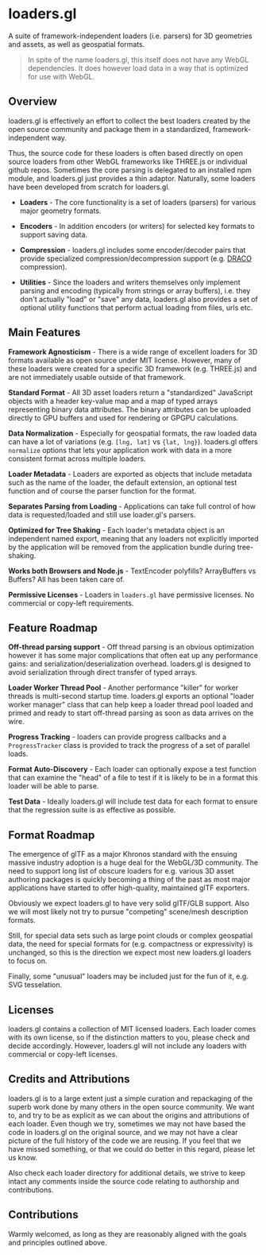 # loaders.gl

A suite of framework-independent loaders (i.e. parsers) for 3D geometries and assets, as well as geospatial formats.

> In spite of the name loaders.gl, this itself does not have any WebGL dependencies. It does however load data in a way that is optimized for use with WebGL.


## Overview

loaders.gl is effectively an effort to collect the best loaders created by the open source community and package them in a standardized, framework-independent way.

Thus, the source code for these loaders is often based directly on open source loaders from other WebGL frameworks like THREE.js or individual github repos. Sometimes the core parsing is delegated to an installed npm module, and loaders.gl just provides a thin adaptor. Naturally, some loaders have been developed from scratch for loaders.gl.

* **Loaders** - The core functionality is a set of loaders (parsers) for various major geometry formats.

* **Encoders** - In addition encoders (or writers) for selected key formats to support saving data.

* **Compression** - loaders.gl includes some encoder/decoder pairs that provide specialized compression/decompression support (e.g. [DRACO](https://google.github.io/draco/) compression).

* **Utilities** - Since the loaders and writers themselves only implement parsing and encoding (typically from strings or array buffers), i.e. they don't actually "load" or "save" any data, loaders.gl also provides a set of optional utility functions that perform actual loading from files, urls etc.


## Main Features

**Framework Agnosticism** - There is a wide range of excellent loaders for 3D formats available as open source under MIT license. However, many of these loaders were created for a specific 3D framework (e.g. THREE.js) and are not immediately usable outside of that framework.

**Standard Format** - All 3D asset loaders return a "standardized" JavaScript objects with a header key-value map and a map of typed arrays representing binary data attributes. The binary attributes can be uploaded directly to GPU buffers and used for rendering or GPGPU calculations.

**Data Normalization** - Especially for geospatial formats, the raw loaded data can have a lot of variations (e.g. `[lng, lat]` vs `{lat, lng}`). loaders.gl offers `normalize` options that lets your application work with data in a more consistent format across multiple loaders.

**Loader Metadata** - Loaders are exported as objects that include metadata such as the name of the loader, the default extension, an optional test function and of course the parser function for the format.

**Separates Parsing from Loading** - Applications can take full control of how data is requested/loaded and still use loader.gl's parsers.

**Optimized for Tree Shaking** - Each loader's metadata object is an independent named export, meaning that any loaders not explicitly imported by the application will be removed from the application bundle during tree-shaking.

**Works both Browsers and Node.js** - TextEncoder polyfills? ArrayBuffers vs Buffers? All has been taken care of.

**Permissive Licenses** - Loaders in `loaders.gl` have permissive licenses. No commercial or copy-left requirements.


## Feature Roadmap

**Off-thread parsing support** - Off thread parsing is an obvious optimization however it has some major complications that often eat up any performance gains: and serialization/deserialization overhead. loaders.gl is designed to avoid serialization through direct transfer of typed arrays.

**Loader Worker Thread Pool** - Another performance "killer" for worker threads is multi-second startup time. loaders.gl exports an optional "loader worker manager" class that can help keep a loader thread pool loaded and primed and ready to start off-thread parsing as soon as data arrives on the wire.

**Progress Tracking** - loaders can provide progress callbacks and a `ProgressTracker` class is provided to track the progress of a set of parallel loads.

**Format Auto-Discovery** - Each loader can optionally expose a test function that can examine the "head" of a file to test if it is likely to be in a format this loader will be able to parse.

**Test Data** - Ideally loaders.gl will include test data for each format to ensure that the regression suite is as effective as possible.


## Format Roadmap

The emergence of glTF as a major Khronos standard with the ensuing massive industry adoption is a huge deal for the WebGL/3D community. The need to support long list of obscure loaders for e.g. various 3D asset authoring packages is quickly becoming a thing of the past as most major applications have started to offer high-quality, maintained glTF exporters.

Obviously we expect loaders.gl to have very solid glTF/GLB support. Also we will most likely not try to pursue "competing" scene/mesh description formats.

Still, for special data sets such as large point clouds or complex geospatial data, the need for special formats for (e.g. compactness or expressivity) is unchanged, so this is the direction we expect most new loaders.gl loaders to focus on.

Finally, some "unusual" loaders may be included just for the fun of it, e.g. SVG tesselation.


## Licenses

loaders.gl contains a collection of MIT licensed loaders. Each loader comes with its own license, so if the distinction matters to you, please check and decide accordingly. However, loaders.gl will not include any loaders with commercial or copy-left licenses.


## Credits and Attributions

loaders.gl is to a large extent just a simple curation and repackaging of the superb work done by many others in the open source community. We want to, and try to be as explicit as we can about the origins and attributions of each loader. Even though we try, sometimes we may not have based the code in loaders.gl on the original source, and we may not have a clear picture of the full history of the code we are reusing. If you feel that we have missed something, or that we could do better in this regard, please let us know.

Also check each loader directory for additional details, we strive to keep intact any comments inside the source code relating to authorship and contributions.


## Contributions

Warmly welcomed, as long as they are reasonably aligned with the goals and principles outlined above.
